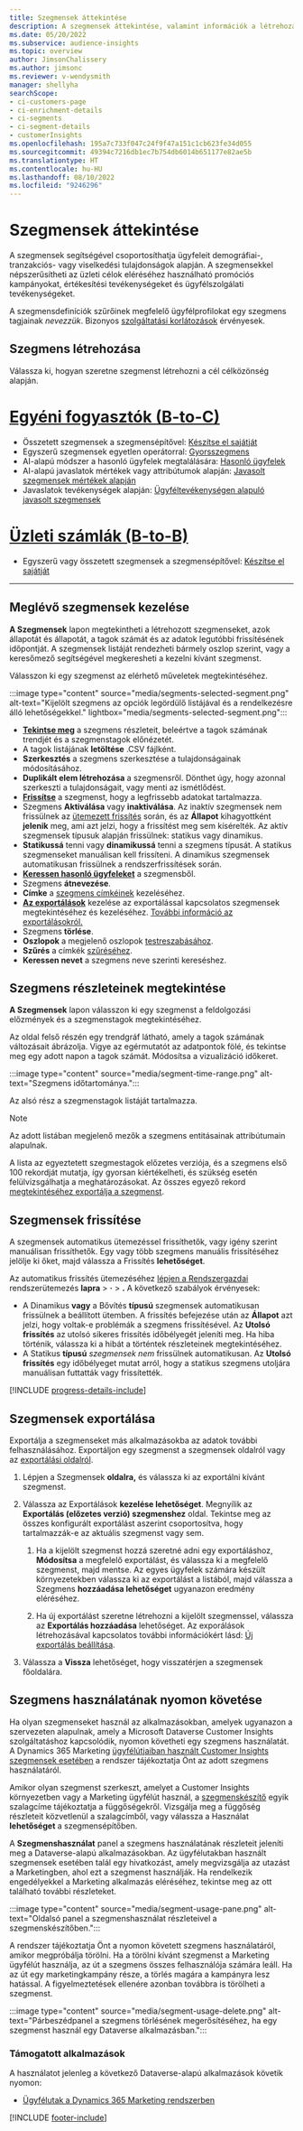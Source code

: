 ```yaml
---
title: Szegmensek áttekintése
description: A szegmensek áttekintése, valamint információk a létrehozásukról és kezelésükről.
ms.date: 05/20/2022
ms.subservice: audience-insights
ms.topic: overview
author: JimsonChalissery
ms.author: jimsonc
ms.reviewer: v-wendysmith
manager: shellyha
searchScope:
- ci-customers-page
- ci-enrichment-details
- ci-segments
- ci-segment-details
- customerInsights
ms.openlocfilehash: 195a7c733f047c24f9f47a151c1cb623fe34d055
ms.sourcegitcommit: 49394c7216db1ec7b754db6014b651177e82ae5b
ms.translationtype: HT
ms.contentlocale: hu-HU
ms.lasthandoff: 08/10/2022
ms.locfileid: "9246296"
---
```

# <a name="segments-overview"></a>Szegmensek áttekintése

A szegmensek segítségével csoportosíthatja ügyfeleit demográfiai-, tranzakciós- vagy viselkedési tulajdonságok alapján. A szegmensekkel népszerűsítheti az üzleti célok eléréséhez használható promóciós kampányokat, értékesítési tevékenységeket és ügyfélszolgálati tevékenységeket.

A szegmensdefiníciók szűrőinek megfelelő ügyfélprofilokat egy szegmens tagjainak *nevezzük*. Bizonyos [szolgáltatási korlátozások](/dynamics365/customer-insights/service-limits) érvényesek.

## <a name="create-a-segment"></a>Szegmens létrehozása

Válassza ki, hogyan szeretne szegmenst létrehozni a cél célközönség alapján.

# <a name="individual-consumers-b-to-c"></a>[Egyéni fogyasztók (B-to-C)](#tab/b2c)

- Összetett szegmensek a szegmensépítővel: [Készítse el sajátját](segment-builder.md)
- Egyszerű szegmensek egyetlen operátorral: [Gyorsszegmens](segment-quick.md)
- AI-alapú módszer a hasonló ügyfelek megtalálására: [Hasonló ügyfelek](find-similar-customer-segments.md)
- AI-alapú javaslatok mértékek vagy attribútumok alapján: [Javasolt szegmensek mértékek alapján](suggested-segments.md)
- Javaslatok tevékenységek alapján: [Ügyféltevékenységen alapuló javasolt szegmensek](suggested-segments-activity.md)

# <a name="business-accounts-b-to-b"></a>[Üzleti számlák (B-to-B)](#tab/b2b)

- Egyszerű vagy összetett szegmensek a szegmensépítővel: [Készítse el sajátját](segment-builder.md)

---

## <a name="manage-existing-segments"></a>Meglévő szegmensek kezelése

**A Szegmensek** lapon megtekintheti a létrehozott szegmenseket, azok állapotát és állapotát, a tagok számát és az adatok legutóbbi frissítésének időpontját. A szegmensek listáját rendezheti bármely oszlop szerint, vagy a keresőmező segítségével megkeresheti a kezelni kívánt szegmenst.

Válasszon ki egy szegmenst az elérhető műveletek megtekintéséhez.

:::image type="content" source="media/segments-selected-segment.png" alt-text="Kijelölt szegmens az opciók legördülő listájával és a rendelkezésre álló lehetőségekkel." lightbox="media/segments-selected-segment.png":::

- [**Tekintse meg**](#view-segment-details) a szegmens részleteit, beleértve a tagok számának trendjét és a szegmenstagok előnézetét.
- A tagok listájának **letöltése** .CSV fájlként.
- **Szerkesztés** a szegmens szerkesztése a tulajdonságainak módosításához.
- **Duplikált elem létrehozása** a szegmensről. Dönthet úgy, hogy azonnal szerkeszti a tulajdonságait, vagy menti az ismétlődést.
- [**Frissítse**](#refresh-segments) a szegmenst, hogy a legfrissebb adatokat tartalmazza.
- Szegmens **Aktiválása** vagy **inaktiválása**. Az inaktív szegmensek nem frissülnek az [ütemezett frissítés](schedule-refresh.md) során, és az **Állapot** kihagyottként **jelenik** meg, ami azt jelzi, hogy a frissítést meg sem kísérelték. Az aktív szegmensek típusuk alapján frissülnek: statikus vagy dinamikus.
- **Statikussá** tenni vagy **dinamikussá** tenni a szegmens típusát. A statikus szegmenseket manuálisan kell frissíteni. A dinamikus szegmensek automatikusan frissülnek a rendszerfrissítések során.
- [**Keressen hasonló ügyfeleket**](find-similar-customer-segments.md) a szegmensből.
- Szegmens **átnevezése**.
- **Címke** a [szegmens címkéinek](work-with-tags-columns.md#manage-tags) kezeléséhez.
- [**Az exportálások**](#export-segments) kezelése az exportálással kapcsolatos szegmensek megtekintéséhez és kezeléséhez. [További információ az exportálásokról.](export-destinations.md)
- Szegmens **törlése**.
- **Oszlopok** a megjelenő oszlopok [testreszabásához](work-with-tags-columns.md#customize-columns).
- **Szűrés** a címkék [szűréséhez](work-with-tags-columns.md#filter-on-tags).
- **Keressen nevet** a szegmens neve szerinti kereséshez.

## <a name="view-segment-details"></a>Szegmens részleteinek megtekintése

**A Szegmensek** lapon válasszon ki egy szegmenst a feldolgozási előzmények és a szegmenstagok megtekintéséhez.

Az oldal felső részén egy trendgráf látható, amely a tagok számának változásait ábrázolja. Vigye az egérmutatót az adatpontok fölé, és tekintse meg egy adott napon a tagok számát. Módosítsa a vizualizáció időkeret.

:::image type="content" source="media/segment-time-range.png" alt-text="Szegmens időtartománya.":::

Az alsó rész a szegmenstagok listáját tartalmazza.

> [!NOTE]
> Az adott listában megjelenő mezők a szegmens entitásainak attribútumain alapulnak.
>
>A lista az egyeztetett szegmestagok előzetes verziója, és a szegmens első 100 rekordját mutatja, így gyorsan kiértékelheti, és szükség esetén felülvizsgálhatja a meghatározásokat. Az összes egyező rekord [megtekintéséhez exportálja a szegmenst](export-destinations.md).

## <a name="refresh-segments"></a>Szegmensek frissítése

A szegmensek automatikus ütemezéssel frissíthetők, vagy igény szerint manuálisan frissíthetők. Egy vagy több szegmens manuális frissítéséhez jelölje ki őket, majd válassza a Frissítés **lehetőséget**.

Az automatikus frissítés ütemezéséhez [lépjen a Rendszergazdai](schedule-refresh.md) rendszerütemezés **lapra** > **·** > **.** A következő szabályok érvényesek:

- A Dinamikus **vagy** a Bővítés **típusú** szegmensek automatikusan frissülnek a beállított ütemben. A frissítés befejezése után az **Állapot** azt jelzi, hogy voltak-e problémák a szegmens frissítésével. Az **Utolsó frissítés** az utolsó sikeres frissítés időbélyegét jeleníti meg. Ha hiba történik, válassza ki a hibát a történtek részleteinek megtekintéséhez.
- A Statikus **típusú** *szegmensek nem* frissülnek automatikusan. Az **Utolsó frissítés** egy időbélyeget mutat arról, hogy a statikus szegmens utoljára manuálisan futtatták vagy frissítették.

[!INCLUDE [progress-details-include](includes/progress-details-pane.md)]

## <a name="export-segments"></a>Szegmensek exportálása

Exportálja a szegmenseket más alkalmazásokba az adatok további felhasználásához. Exportáljon egy szegmenst a szegmensek oldalról vagy az [exportálási oldalról](export-destinations.md).

1. Lépjen a Szegmensek **oldalra,** és válassza ki az exportálni kívánt szegmenst.

1. Válassza az Exportálások **kezelése lehetőséget**. Megnyílik az **Exportálás (előzetes verzió) szegmenshez** oldal. Tekintse meg az összes konfigurált exportálást aszerint csoportosítva, hogy tartalmazzák-e az aktuális szegmenst vagy sem.

   1. Ha a kijelölt szegmenst hozzá szeretné adni egy exportáláshoz, **Módosítsa** a megfelelő exportálást, és válassza ki a megfelelő szegmenst, majd mentse. Az egyes ügyfelek számára készült környezetekben válassza ki az exportálást a listából, majd válassza a Szegmens **hozzáadása lehetőséget** ugyanazon eredmény eléréséhez.

   1. Ha új exportálást szeretne létrehozni a kijelölt szegmenssel, válassza az **Exportálás hozzáadása** lehetőséget. Az exporálások létrehozásával kapcsolatos további információkért lásd: [Új exportálás beállítása](export-destinations.md#set-up-a-new-export).

1. Válassza a **Vissza** lehetőséget, hogy visszatérjen a szegmensek főoldalára.

## <a name="track-usage-of-a-segment"></a>Szegmens használatának nyomon követése

Ha olyan szegmenseket használ az alkalmazásokban, amelyek ugyanazon a szervezeten alapulnak, amely a Microsoft Dataverse Customer Insights szolgáltatáshoz kapcsolódik, nyomon követheti egy szegmens használatát. A Dynamics 365 Marketing [ügyfélútjaiban használt Customer Insights szegmensek esetében](/dynamics365/marketing/real-time-marketing-ci-profile) a rendszer tájékoztatja Önt az adott szegmens használatáról.

Amikor olyan szegmenst szerkeszt, amelyet a Customer Insights környezetben vagy a Marketing ügyfélút használ, a [szegmenskészítő](segment-builder.md) egyik szalagcíme tájékoztatja a függőségekről. Vizsgálja meg a függőség részleteit közvetlenül a szalagcímből, vagy válassza a Használat **lehetőséget** a szegmensépítőben.

A **Szegmenshasználat** panel a szegmens használatának részleteit jeleníti meg a Dataverse-alapú alkalmazásokban. Az ügyfélutakban használt szegmensek esetében talál egy hivatkozást, amely megvizsgálja az utazást a Marketingben, ahol ezt a szegmenst használják. Ha rendelkezik engedélyekkel a Marketing alkalmazás eléréséhez, tekintse meg az ott található további részleteket.

:::image type="content" source="media/segment-usage-pane.png" alt-text="Oldalsó panel a szegmenshasználat részleteivel a szegmenskészítőben.":::

A rendszer tájékoztatja Önt a nyomon követett szegmens használatáról, amikor megpróbálja törölni. Ha a törölni kívánt szegmenst a Marketing ügyfélút használja, az út a szegmens összes felhasználója számára leáll. Ha az út egy marketingkampány része, a törlés magára a kampányra lesz hatással. A figyelmeztetések ellenére azonban továbbra is törölheti a szegmenst.

:::image type="content" source="media/segment-usage-delete.png" alt-text="Párbeszédpanel a szegmens törlésének megerősítéséhez, ha egy szegmenst használ egy Dataverse alkalmazásban.":::

### <a name="supported-apps"></a>Támogatott alkalmazások

A használatot jelenleg a következő Dataverse-alapú alkalmazások követik nyomon:

- [Ügyfélutak a Dynamics 365 Marketing rendszerben](/dynamics365/marketing/real-time-marketing-ci-profile)

[!INCLUDE [footer-include](includes/footer-banner.md)]

